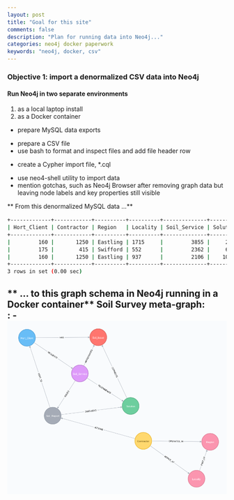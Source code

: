 ```yaml
---
layout: post
title: "Goal for this site"
comments: false
description: "Plan for running data into Neo4j..."
categories: neo4j docker paperwork
keywords: "neo4j, docker, csv"
---
```


### Objective 1: import a denormalized CSV data into Neo4j

#### Run Neo4j in two separate environments 

1. as a local laptop install
2. as a Docker container

* prepare MySQL data exports
- prepare a CSV file
- use bash to format and inspect files and add file header row
+ create a Cypher import file, \*.cql
- use neo4-shell utility to import data
- mention gotchas, such as Neo4j Browser after removing graph data but leaving node labels and key properties still visible

** From this denormalized MySQL data ...**

```bash
+-------------+------------+----------+----------+--------------+----------+------------+---------------+---------------+--------------+
| Hort_Client | Contractor | Region   | Locality | Soil_Service | Solution | Soil_Issue | Date_Reported | Date_Actioned | DaysToAction |
+-------------+------------+----------+----------+--------------+----------+------------+---------------+---------------+--------------+
|         160 |       1250 | Eastling | 1715     |         3855 |     2786 | Erosion    | 2009-08-10    | 2009-09-28    |           49 |
|         175 |        415 | Swifford | 552      |         2362 |     6684 | Erosion    | 2008-04-08    | 2008-04-08    |            0 |
|         160 |       1250 | Eastling | 937      |         2106 |    10773 | Erosion    | 2011-10-24    | 2012-02-13    |          112 |
+-------------+------------+----------+----------+--------------+----------+------------+---------------+---------------+--------------+
3 rows in set (0.00 sec)
```
** ... to this graph schema in Neo4j running in a Docker container**
Soil Survey meta-graph:  
  : - ![Soil Survey meta-graph](/assets/images/soil_survey_meta_graph.png)
---
